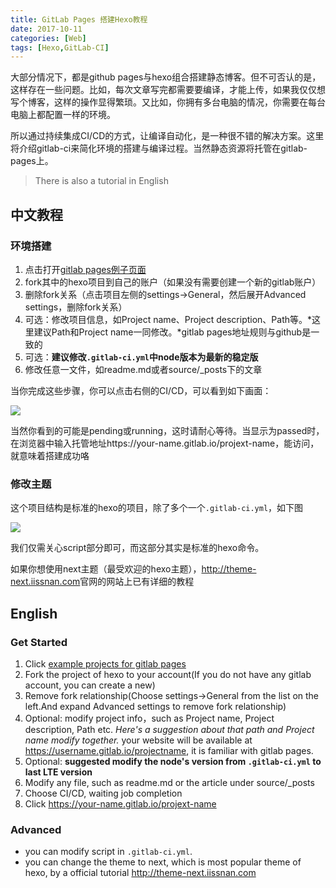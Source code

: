 ```yaml
---
title: GitLab Pages 搭建Hexo教程
date: 2017-10-11
categories: [Web]
tags: [Hexo,GitLab-CI]
---
```


大部分情况下，都是github pages与hexo组合搭建静态博客。但不可否认的是，这样存在一些问题。比如，每次文章写完都需要要编译，才能上传，如果我仅仅想写个博客，这样的操作显得繁琐。又比如，你拥有多台电脑的情况，你需要在每台电脑上都配置一样的环境。    

所以通过持续集成CI/CD的方式，让编译自动化，是一种很不错的解决方案。这里将介绍gitlab-ci来简化环境的搭建与编译过程。当然静态资源将托管在gitlab-pages上。   

> There is also a tutorial in English

<!-- more -->

## 中文教程

### 环境搭建

1. 点击打开[gitlab pages例子页面](https://gitlab.com/groups/pages)
2. fork其中的hexo项目到自己的账户（如果没有需要创建一个新的gitlab账户）
3. 删除fork关系（点击项目左侧的settings->General，然后展开Advanced settings，删除fork关系）
4. 可选：修改项目信息，如Project name、Project description、Path等。*这里建议Path和Project name一同修改。*gitlab pages地址规则与github是一致的  
5. 可选：**建议修改`.gitlab-ci.yml`中node版本为最新的稳定版**
6. 修改任意一文件，如readme.md或者source/_posts下的文章

当你完成这些步骤，你可以点击右侧的CI/CD，可以看到如下画面：  

![](https://jiangtj.github.io/assets/img/others/ci-1.jpg)  

当然你看到的可能是pending或running，这时请耐心等待。当显示为passed时，在浏览器中输入托管地址https://your-name.gitlab.io/projext-name，能访问，就意味着搭建成功咯    

### 修改主题

这个项目结构是标准的hexo的项目，除了多个一个`.gitlab-ci.yml`，如下图   

![](https://jiangtj.github.io/assets/img/others/ci-2.jpg)  

我们仅需关心script部分即可，而这部分其实是标准的hexo命令。    

如果你想使用next主题（最受欢迎的hexo主题），<http://theme-next.iissnan.com>官网的网站上已有详细的教程    


## English

### Get Started

1. Click [example projects for gitlab pages](https://gitlab.com/groups/pages)
2. Fork the project of hexo to your account(If you do not have any gitlab account, you can create a new)
3. Remove fork relationship(Choose settings->General from the list on the left.And expand Advanced settings to remove fork relationship)
4. Optional: modify project info，such as Project name, Project description, Path etc. *Here's a suggestion about that path and Project name modify together.* your website will be available at https://username.gitlab.io/projectname, it is familiar with gitlab pages.
5. Optional: **suggested modify the node's version from `.gitlab-ci.yml` to last LTE version**
6. Modify any file, such as readme.md or the article under source/_posts
7. Choose CI/CD, waiting job completion
8. Click https://your-name.gitlab.io/projext-name

### Advanced

- you can modify script in `.gitlab-ci.yml`.
- you can change the theme to next, which is most popular theme of hexo, by a official tutorial <http://theme-next.iissnan.com>
